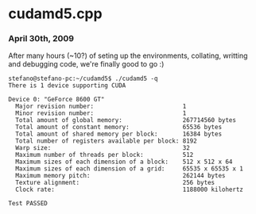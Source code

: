 # cudamd5.cpp #

### April 30th, 2009 ###
After many hours (~10?) of seting up the environments, collating, writting and debugging code, we're finally good to go :)

```
stefano@stefano-pc:~/cudamd5$ ./cudamd5 -q
There is 1 device supporting CUDA

Device 0: "GeForce 8600 GT"
  Major revision number:                         1
  Minor revision number:                         1
  Total amount of global memory:                 267714560 bytes
  Total amount of constant memory:               65536 bytes
  Total amount of shared memory per block:       16384 bytes
  Total number of registers available per block: 8192
  Warp size:                                     32
  Maximum number of threads per block:           512
  Maximum sizes of each dimension of a block:    512 x 512 x 64
  Maximum sizes of each dimension of a grid:     65535 x 65535 x 1
  Maximum memory pitch:                          262144 bytes
  Texture alignment:                             256 bytes
  Clock rate:                                    1188000 kilohertz

Test PASSED
```